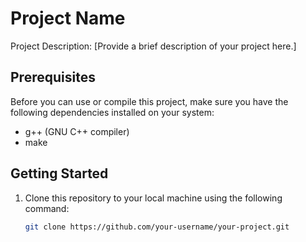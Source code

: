 # Project Name

Project Description: [Provide a brief description of your project here.]

## Prerequisites

Before you can use or compile this project, make sure you have the following dependencies installed on your system:

- g++ (GNU C++ compiler)
- make

## Getting Started

1. Clone this repository to your local machine using the following command:
   ```bash
   git clone https://github.com/your-username/your-project.git
